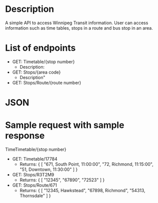 # Description
A simple API to access Winnipeg Transit information. User can access information such as time tables, stops in a route and bus stop in an area. 

# List of endpoints
- GET: Timetable/{stop number}
    - Description: 
- GET: Stops/{area code}
    - Description"
- GET: Stops/Route/{route number}

# JSON

# Sample request with sample response
TimeTimetable/{stop number}
- GET: Timetable/17784
    - Returns: 
    {
        [
            "671, South Point, 11:00:00",
            "72, Richmond, 11:15:00",
            "51, Downtown, 11:30:00" 
        ]
    }
- GET: Stops/R3T2M9
    - Returns:
    {
        [
            "12345",
            "67890",
            "72523"
        ]
    }
- GET: Stops/Route/671
    - Returns:
    {
        [
            "12345, Hawkstead",
            "67898, Richmond",
            "54313, Thornsdale"
        ]
    }